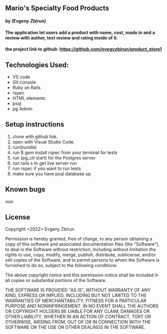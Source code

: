 ## Mario's Specialty Food Products

#### by _**(Evgeny Zbirun)**_

#### The application let users add a product with name, cost, made in and a review with author, text review and rating inside of it.



#### the project link to github: https://github.com/evegyzbirun/product_store1

## Technologies Used:
* VS code
* Git console
* Ruby on Rails
* rspec
* HTML elements
* psql
* pg Admin


## Setup instructions

1. clone with github link.
2. open with Visual Studio Code.
3. run(bundle)
4. run $ gem install rspec from your terminal for tests
5. run (pg_ctl start) for the Postgres server
6. run rails s to get live server run
7. run rspec if you want to run tests
8. make sure you have psql database up



## Known bugs
 non

## License

Copyright <2022> Evgeny Zbirun

Permission is hereby granted, free of charge, to any person obtaining a copy of this software and associated documentation files (the "Software"), to deal in the Software without restriction, including without limitation the rights to use, copy, modify, merge, publish, distribute, sublicense, and/or sell copies of the Software, and to permit persons to whom the Software is furnished to do so, subject to the following conditions:

The above copyright notice and this permission notice shall be included in all copies or substantial portions of the Software.

THE SOFTWARE IS PROVIDED "AS IS", WITHOUT WARRANTY OF ANY KIND, EXPRESS OR IMPLIED, INCLUDING BUT NOT LIMITED TO THE WARRANTIES OF MERCHANTABILITY, FITNESS FOR A PARTICULAR PURPOSE AND NONINFRINGEMENT. IN NO EVENT SHALL THE AUTHORS OR COPYRIGHT HOLDERS BE LIABLE FOR ANY CLAIM, DAMAGES OR OTHER LIABILITY, WHETHER IN AN ACTION OF CONTRACT, TORT OR OTHERWISE, ARISING FROM, OUT OF OR IN CONNECTION WITH THE SOFTWARE OR THE USE OR OTHER DEALINGS IN THE SOFTWARE.
